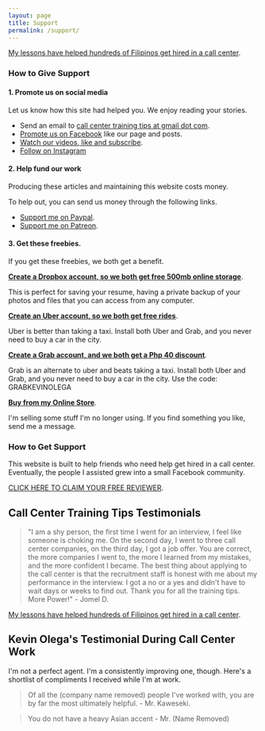 ```yaml
---
layout: page
title: Support
permalink: /support/
---
```

[My lessons have helped hundreds of Filipinos get hired in a call center](https://callcentertrainingtips.com/testimonials).

### How to Give Support

#### 1. Promote us on social media

Let us know how this site had helped you. We enjoy reading your stories.

- Send an email to [call center training tips at gmail dot com](mailto:kevin@callcentertrainingtips.com).
- [Promote us on Facebook][2] like our page and posts.
- [Watch our videos, like and subscribe](https://www.youtube.com/user/CCTTshow).
- [Follow on Instagram](https://www.instagram.com/cctrainingtips/)

#### 2. Help fund our work

Producing these articles and maintaining this website costs money. 

To help out, you can send us money through the following links.

- [Support me on Paypal][3].
- [Support me on Patreon][4].

#### 3. Get these freebies.

If you get these freebies, we both get a benefit.

**[Create a Dropbox account, so we both get free 500mb online storage][6]**. 

This is perfect for saving your resume, having a private backup of your photos and files that you can access from any computer. 

**[Create an Uber account, so we both get free rides][7]**. 

Uber is better than taking a taxi. Install both Uber and Grab, and you never need to buy a car in the city.

**[Create a Grab account, and we both get a Php 40 discount][8]**. 

Grab is an alternate to uber and beats taking a taxi. Install both Uber and Grab, and you never need to buy a car in the city. Use the code: GRABKEVINOLEGA

**[Buy from my Online Store][9]**. 

I'm selling some stuff I'm no longer using. If you find something you like, send me a message.

### How to Get Support

This website is built to help friends who need help get hired in a call center. Eventually, the people I assisted grew into a small Facebook community.

[CLICK HERE TO CLAIM YOUR FREE REVIEWER][10].


## Call Center Training Tips Testimonials

> "I am a shy person, the first time I went for an interview, I feel like someone is choking me. On the second day, I went to three call center companies, on the third day, I got a job offer. You are correct, the more companies I went to, the more I learned from my mistakes, and the more confident I became. The best thing about applying to the call center is that the recruitment staff is honest with me about my performance in the interview. I got a no or a yes and didn't have to wait days or weeks to find out. Thank you for all the training tips. More Power!" - Jomel D.

[My lessons have helped hundreds of Filipinos get hired in a call center](https://callcentertrainingtips.com/testimonials).


## Kevin Olega's Testimonial During Call Center Work

I'm not a perfect agent. I'm a consistently improving one, though. Here's a shortlist of compliments I received while I'm at work.

> Of all the (company name removed) people I've worked with, you are by far the most ultimately helpful. - Mr. Kaweseki.

> You do not have a heavy Asian accent - Mr. (Name Removed)

[2]:	https://www.facebook.com/callcentertrainingtips/
[3]:	https://paypal.me/kevinolega
[4]:	https://patreon.com/user?u=4521402
[5]:	https://goo.gl/forms/M1MbBbdhieN7Ouvc2
[6]:	https://db.tt/vTWX3Qpf
[7]:	https://www.uber.com/invite/kevino1009
[8]:	https://r.grab.com/grabkevinolega
[9]:	https://carousell.com/kevinolega
[10]:	https://callcentertrainingtips.com/start
[11]:	https://callcentertrainingtips.com/promos